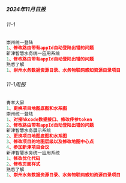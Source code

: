 ##### 2024年11月日报

###### 11-1
```js
崇州统一登陆
1、修改路由带有appId自动登陆出错的问题
新津智慧水务统一应用系统
1、修改路由带有appId自动登陆出错的问题
熟悉了解
1、崇州水务数据资源目录、水务物联网感知资源目录项目
```

###### 11-1周报
```js
青羊大屏
1、更换项目地图底图和水系图
崇州统一登陆
1、对接hkcode数据接口、修改传参token
2、修改路由带有appId自动登陆出错的问题
新津智慧水务展示系统
2、更换项目地图底图和水系图
3、修改项目的地图层级以及修改地图中心点
4、参加新津项目会议
新津智慧水务统一应用系统
1、修改优化代码
2、修改页面样式
熟悉了解
1、崇州水务数据资源目录、水务物联网感知资源目录项目
```